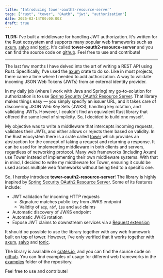 ```yaml
---
title: "Introducing tower-oauth2-resource-server"
tags: ["rust", "tower", "OAuth", "jwt", "authorization"]
date: 2025-02-14T00:00:00Z
draft: true
---
```


**TLDR:** I've built a middleware for handling JWT authorization.
It's written for the Rust ecosystem and supports many popular web frameworks such as [axum](https://crates.io/crates/axum), [salvo](https://crates.io/crates/salvo/) and [tonic](https://crates.io/crates/tonic).
It's called **tower-oauth2-resource-server** and you can find the source code on [github](https://github.com/Dunklas/tower-oauth2-resource-server).
Feel free to use and contribute!

---

The last few months I have delved into the art of writing a REST API using Rust.
Specifically, I've used the [axum](https://crates.io/crates/axum) crate to do so.
Like in most projects, there came a time where I needed to add authorization.
A way to validate incoming JSON Web Tokens (JWTs) from an external identity provider.

In my daily job (where I work with Java and Spring) my go-to-solution for authorization is to use [Spring Security OAuth2 Resource Server](https://docs.spring.io/spring-security/reference/servlet/oauth2/resource-server).
That library makes things easy — you simply specify an issuer URL, and it takes care of discovering JSON Web Key Sets (JWKS), handling key rotation, and validating JWTs.
However, I couldn't find an equivalent Rust library that offered the same level of simplicity.
So, I decided to build one myself.

My objective was to write a middleware that intercepts incoming requests, validates their JWTs, and either allows or rejects them based on validity.
In the Rust ecosystem there is a crate called [tower](https://crates.io/crates/tower) which provides an abstraction for the concept of taking a request and returning a response.
It can be used for implementing middleware in both clients and servers, regardless of networking protocol.
Many web frameworks (including Axum) use Tower instead of implementing their own middleware systems.
With that in mind, I decided to write my middleware for Tower, ensuring it could be used across multiple web frameworks without being tied to a specific one.

So, I hereby introduce **tower-oauth2-resource-server**!
The library is highly inspired by [Spring Security OAuth2 Resource Server](https://docs.spring.io/spring-security/reference/servlet/oauth2/resource-server).
Some of its features include:

 - JWT validation for incoming HTTP requests
    - Signature matches public key from JWKS endpoint
    - Validity of `exp`, `nbf`, `iss` and `aud` claims
 - Automatic discovery of JWKS endpoint
 - Automatic JWKS rotation
 - Expose JWT claims to downstream services via a [Request extension](https://docs.rs/http/latest/http/struct.Extensions.html)

It should be possible to use the library together with any web framework built on top of [tower](https://crates.io/crates/tower).
However, I've only verified that it works together with [axum](https://crates.io/crates/axum), [salvo](https://crates.io/crates/salvo/) and [tonic](https://crates.io/crates/tonic).

The library is available on [crates.io](https://crates.io/crates/tower-oauth2-resource-server), and you can find the source code on [github](https://github.com/Dunklas/tower-oauth2-resource-server).
You can find examples of usage for different web frameworks in the [examples](https://github.com/Dunklas/tower-oauth2-resource-server/tree/main/examples) folder of the repository.

Feel free to use and contribute!
